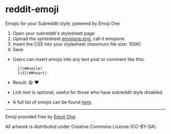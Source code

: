 reddit-emoji
============

Emojis for your Subreddit style, powered by Emoji One

1. Open your subreddit's stylesheet page 
2. Upload the spritesheet [emojione.png](https://github.com/synapsos/reddit-emoji/blob/master/emojione.png), call it emojione
3. Insert the CSS into your stylesheet (maximum file size: 100K)
4. Save

* Users can insert emojis into any text post or comment like this:

        [](##smile)
        [<3](##heart)
        
* Result: :smile: :heart:
* Link text is optional, useful for those who have subreddit style disabled.
* A full list of emojis can be found [here](http://www.emoji.codes/).

---

Emoji provided free by [Emoji One](http://emojione.com/).

All artwork is distributed under Creative Commons License (CC-BY-SA).
